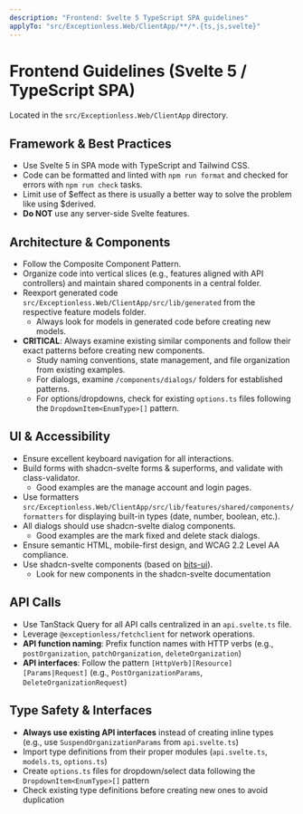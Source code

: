 ```yaml
---
description: "Frontend: Svelte 5 TypeScript SPA guidelines"
applyTo: "src/Exceptionless.Web/ClientApp/**/*.{ts,js,svelte}"
---
```


# Frontend Guidelines (Svelte 5 / TypeScript SPA)

Located in the `src/Exceptionless.Web/ClientApp` directory.

## Framework & Best Practices

- Use Svelte 5 in SPA mode with TypeScript and Tailwind CSS.
- Code can be formatted and linted with `npm run format` and checked for errors with `npm run check` tasks.
- Limit use of $effect as there is usually a better way to solve the problem like using $derived.
- **Do NOT** use any server-side Svelte features.

## Architecture & Components

- Follow the Composite Component Pattern.
- Organize code into vertical slices (e.g., features aligned with API controllers) and maintain shared components in a central folder.
- Reexport generated code `src/Exceptionless.Web/ClientApp/src/lib/generated` from the respective feature models folder.
  - Always look for models in generated code before creating new models.
- **CRITICAL**: Always examine existing similar components and follow their exact patterns before creating new components.
  - Study naming conventions, state management, and file organization from existing examples.
  - For dialogs, examine `/components/dialogs/` folders for established patterns.
  - For options/dropdowns, check for existing `options.ts` files following the `DropdownItem<EnumType>[]` pattern.

## UI & Accessibility

- Ensure excellent keyboard navigation for all interactions.
- Build forms with shadcn-svelte forms & superforms, and validate with class-validator.
  - Good examples are the manage account and login pages.
- Use formatters `src/Exceptionless.Web/ClientApp/src/lib/features/shared/components/formatters` for displaying built-in types (date, number, boolean, etc.).
- All dialogs should use shadcn-svelte dialog components.
  - Good examples are the mark fixed and delete stack dialogs.
- Ensure semantic HTML, mobile-first design, and WCAG 2.2 Level AA compliance.
- Use shadcn-svelte components (based on [bits-ui](https://bits-ui.com/docs/llms.txt)).
  - Look for new components in the shadcn-svelte documentation

## API Calls

- Use TanStack Query for all API calls centralized in an `api.svelte.ts` file.
- Leverage `@exceptionless/fetchclient` for network operations.
- **API function naming**: Prefix function names with HTTP verbs (e.g., `postOrganization`, `patchOrganization`, `deleteOrganization`)
- **API interfaces**: Follow the pattern `[HttpVerb][Resource][Params|Request]` (e.g., `PostOrganizationParams`, `DeleteOrganizationRequest`)

## Type Safety & Interfaces

- **Always use existing API interfaces** instead of creating inline types (e.g., use `SuspendOrganizationParams` from `api.svelte.ts`)
- Import type definitions from their proper modules (`api.svelte.ts`, `models.ts`, `options.ts`)
- Create `options.ts` files for dropdown/select data following the `DropdownItem<EnumType>[]` pattern
- Check existing type definitions before creating new ones to avoid duplication
